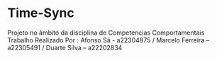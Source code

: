 # Time-Sync
Projeto no âmbito da disciplina de Competencias Comportamentais
Trabalho Realizado Por : Afonso Sá - a22304875 / Marcelo Ferreira – a22305491 / Duarte Silva – a22202834
